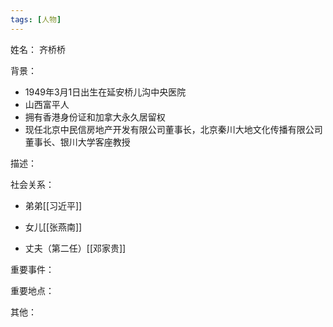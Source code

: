 ```yaml
---
tags: [人物]
---
```


姓名：
齐桥桥

背景：
- 1949年3月1日出生在延安桥儿沟中央医院
- 山西富平人
- 拥有香港身份证和加拿大永久居留权
- 现任北京中民信房地产开发有限公司董事长，北京秦川大地文化传播有限公司董事长、银川大学客座教授

描述：

社会关系：
- 弟弟[[习近平]]
- 女儿[[张燕南]]

- 丈夫（第二任）[[邓家贵]]

重要事件：

重要地点：

其他：
